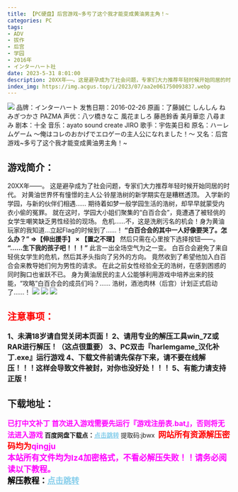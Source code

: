 ```yaml
---
title: 【PC硬盘】后宫游戏~多亏了这个我才能变成黄油男主角！~
categories: PC
tags:
- ADV
- 拔作
- 后宫
- 学园
- 2016年
- インターハート社
date: 2023-5-31 8:01:00
description: 20XX年——。这是避孕成为了社会问题，专家们大力推荐年轻时候开始同居的时代。对黄油世界怀有憧憬的主人公·铃屋浩树的新学期实在是糟糕透顶。入学新的学园，与新的伙伴们相遇……期待着如梦一般学园生活的浩树，却早早就蒙受内衣小偷的冤罪。就在这时，学园大小姐们聚集的“白百合会”，竟遭遇了被轻佻的女学生嘲笑缺乏男性经验的现场。
index_img: https://img.acgus.top/i/2023/07/aa2e061750093837.webp
---
```

![](https://img.acgus.top/i/2023/07/aa2e061750093837.webp)
品牌：インターハート
发售日期：2016-02-26
原画：了藤誠仁 しんしん ねみぎつかさ PAZMA
声优：八ツ橋きなこ 風花ましろ 藤邑鈴香 美月華恋 八尋まみ
剧本：十全
音乐：ayato sound create JIRO
歌手：宇佐美日和
原名：ハーレムゲーム ～俺はコレのおかげでエロゲーの主人公になれました！～
又名：后宫游戏~多亏了这个我才能变成黄油男主角！~

## 游戏简介：
20XX年——。
这是避孕成为了社会问题，专家们大力推荐年轻时候开始同居的时代。
对黄油世界怀有憧憬的主人公·铃屋浩树的新学期实在是糟糕透顶。
入学新的学园，与新的伙伴们相遇……
期待着如梦一般学园生活的浩树，却早早就蒙受内衣小偷的冤罪。
就在这时，学园大小姐们聚集的“白百合会”，竟遭遇了被轻佻的女学生嘲笑缺乏男性经验的现场。
危机……不，这是洗刷污名的机会！身为黄油玩家的我知道…立起Flag的时候到了……！
**“白百合会的其中一人好像要哭了。怎么办？”
⇒【伸出援手】   ×
  【置之不理】**
然后只需在心里按下选择按钮——。
**“……生下我的孩子吧！！！”**
此言一出全场空气为之一变。
白百合会避免了来自轻佻女学生的危机，然后其矛头指向了另外的方向。
竟然收到了希望他加入白百合会来教导她们何为男性的请求。
在此之前女性经验全无的浩树，在感到困惑的同时胸口也雀跃不已。
身为黄油居民的主人公能够利用游戏中培养出来的技能，“攻略”白百合会的成员们吗？……
浩树，酒池肉林（后宫）计划正式启动了……！
![](https://img.acgus.top/i/2023/07/c81cf68ab1093905.webp)
![](https://img.acgus.top/i/2023/07/ae9985e37a093854.webp)
![](https://img.acgus.top/i/2023/07/18021578fd093844.webp)





## <font color=#FF0000 >注意事项：</font>
<font size=3><b>1、未满18岁请自觉关闭本页面！
2、请用专业的解压工具win_7Z或RAR进行解压！（这点很重要）
3、PC双击『harlemgame_汉化补丁.exe』运行游戏
4、下载文件前请先保存下来，请不要在线解压！！！这样会导致文件被封，对你也没好处！！！
5、有能力请支持正版！</b></font>

## 下载地址：
<font color=#FF00FF size=3><b>已打中文补丁</b></font>
<font color=#FF00FF size=3>**首次进入游戏需要先运行『游戏注册表.bat』，否则将无法进入游戏**</font>
<b>百度网盘下载点：</b><a href="https://pan.baidu.com/s/1kWfm9ph-GJFWt_k54c-dnw?pwd=jbwx" style="color: #87CEEB;"><b>点击跳转</b></a> 提取码:jbwx
<a style="padding: 0" href="https://post.qingju.org/AD/"><img style="max-width:100%" src="https://img.acgus.top/i/2024/07/478f689b8021d8d499ab43d21acf137a.gif" alt=""></a>
<b><font color=#FF0000 size=4>网站所有资源解压密码均为</b></font><b><font color=#FF00FF size=4>qingju</font><font color=#FF0000 ></font></b><br><b><font color=#FF00FF size=4>本站所有文件均为lz4加密格式，不看必解压失败！！请务必阅读以下教程。</b></font><br><b><font color=#000 size=4>解压教程：</b><a href="https://post.qingju.org/tutorial/000/" style="color: #87CEEB;"><b>点击跳转</b></a>
